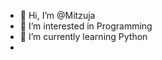 - 👋 Hi, I’m @Mitzuja
- 👀 I’m interested in Programming
- 🌱 I’m currently learning Python
- [](https://i.pinimg.com/originals/cf/06/f9/cf06f9a213e81c842b985cdf18b591cd.gif)

<!---
Mitzuja/Mitzuja is a ✨ special ✨ repository because its `README.md` (this file) appears on your GitHub profile.
You can click the Preview link to take a look at your changes.
--->
